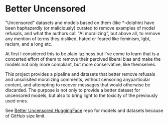# Better Uncensored

"Uncensored" datasets and models based on them (like *-dolphin) have been haphazardly (or maliciously)
curated to remove examples of model refusals, and what the authors call "AI moralizing", but above all,
to remove any mention of terms they disliked, hated or feared like feminism, lgbt, racism, and a long etc.

At first I considered this to be plain laziness but I've come to learn that is a concerted effort of 
them to remove their percived liberal bias and make the models not only more compliant, but more 
conservative, like themselves.

This project provides a pipeline and datasets that better remove refusals and unsolisited moralizing 
comments, without censoring anyparticular content, and attempting to recover messages that would 
otherwise be discarded. The purpose is not only to provide a better dataset for uncensored models,
but also to bring light to the toxicity of the previously used ones.

See [Better Uncensored HuggingFace](https://huggingface.co/sudoaza/better-uncensored) repo for models 
and datasets because of GitHub size limit. 
